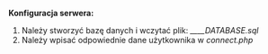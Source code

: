 **Konfiguracja serwera:**

1. Należy stworzyć bazę danych i wczytać plik: *____DATABASE.sql*
2. Należy wpisać odpowiednie dane użytkownika w *connect.php*
